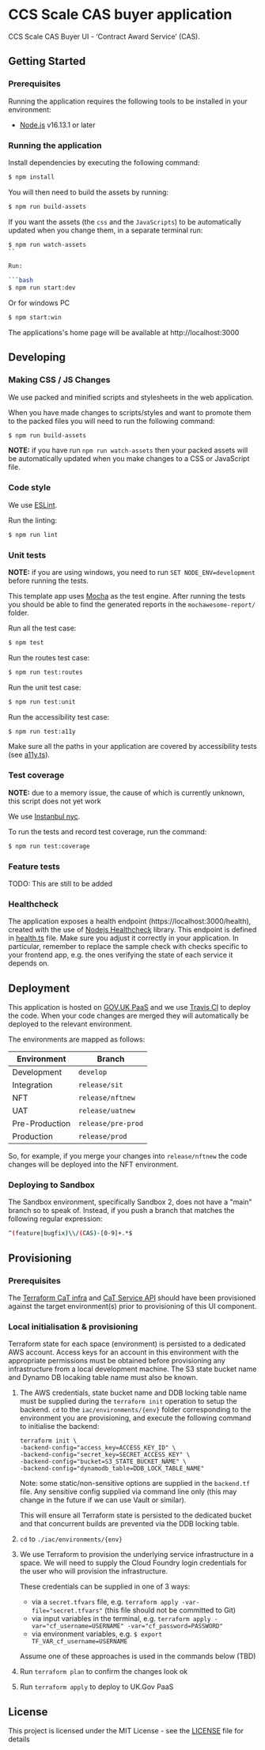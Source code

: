 # CCS Scale CAS buyer application

CCS Scale CAS Buyer UI - ‘Contract Award Service’ (CAS).

## Getting Started

### Prerequisites

Running the application requires the following tools to be installed in your environment:

- [Node.js](https://nodejs.org/) v16.13.1 or later 

### Running the application

Install dependencies by executing the following command:

```bash
$ npm install
```

You will then need to build the assets by running:

```bash
$ npm run build-assets
```

If you want the assets (the `css` and the `JavaScripts`) to be automatically updated when you change them, in a separate terminal run:

```bash
$ npm run watch-assets
``

Run:

```bash
$ npm run start:dev
```

Or for windows PC

```bash
$ npm start:win
```

The applications's home page will be available at http://localhost:3000

## Developing

### Making CSS / JS Changes

We use packed and minified scripts and stylesheets in the web application.

When you have made changes to scripts/styles and want to promote them to the packed files you will need to run the following command:

```bash
$ npm run build-assets
```

**NOTE:** if you have run `npm run watch-assets` then your packed assets will be automatically updated when you make changes to a CSS or JavaScript file.

### Code style

We use [ESLint](https://github.com/typescript-eslint/typescript-eslint).

Run the linting:

```bash
$ npm run lint
```

### Unit tests

**NOTE:** if you are using windows, you need to run `SET NODE_ENV=development` before running the tests.

This template app uses [Mocha](https://mochajs.org/) as the test engine.
After running the tests you should be able to find the generated reports in the `mochawesome-report/` folder.

Run all the test case:

```bash
$ npm test
```

Run the routes test case:

```bash
$ npm run test:routes
```

Run the unit test case:

```bash
$ npm run test:unit
```

Run the accessibility test case:

```bash
$ npm run test:a11y
```
Make sure all the paths in your application are covered by accessibility tests (see [a11y.ts](src/test/a11y/a11y.ts)).

### Test coverage

**NOTE:** due to a memory issue, the cause of which is currently unknown, this script does not yet work

We use [Instanbul nyc](https://github.com/istanbuljs/nyc).

To run the tests and record test coverage, run the command:

```bash
$ npm run test:coverage
```

### Feature tests

TODO: This are still to be added

### Healthcheck

The application exposes a health endpoint (https://localhost:3000/health), created with the use of
[Nodejs Healthcheck](https://github.com/hmcts/nodejs-healthcheck) library. This endpoint is defined
in [health.ts](src/main/routes/health.ts) file. Make sure you adjust it correctly in your application.
In particular, remember to replace the sample check with checks specific to your frontend app,
e.g. the ones verifying the state of each service it depends on.

## Deployment

This application is hosted on [GOV.UK PaaS](https://www.cloud.service.gov.uk/) and we use [Travis CI](https://www.travis-ci.com/) to deploy the code.
When your code changes are merged they will automatically be deployed to the relevant environment.

The environments are mapped as follows:

| Environment     | Branch              |
|-----------------|---------------------|
| Development     | `develop`           |
| Integration     | `release/sit`       |
| NFT             | `release/nftnew`    |
| UAT             | `release/uatnew`    |
| Pre-Production  | `release/pre-prod`  |
| Production      | `release/prod`      |

So, for example, if you merge your changes into `release/nftnew` the code changes will be deployed into the NFT environment.

### Deploying to Sandbox

The Sandbox environment, specifically Sandbox 2, does not have a "main" branch so to speak of.
Instead, if you push a branch that matches the following regular expression:

```sh
^(feature|bugfix)\\/(CAS)-[0-9]+.*$
```

## Provisioning

### Prerequisites

The [Terraform CaT infra](https://github.com/Crown-Commercial-Service/ccs-scale-cat-paas-infra) and [CaT Service API](https://github.com/Crown-Commercial-Service/ccs-scale-cat-service) should have been provisioned against the target environment(s) prior to provisioning of this UI component.

### Local initialisation & provisioning

Terraform state for each space (environment) is persisted to a dedicated AWS account. Access keys for an account in this environment with the appropriate permissions must be obtained before provisioning any infrastructure from a local development machine. The S3 state bucket name and Dynamo DB locaking table name must also be known.

1. The AWS credentials, state bucket name and DDB locking table name must be supplied during the `terraform init` operation to setup the backend. `cd` to the `iac/environments/{env}` folder corresponding to the environment you are provisioning, and execute the following command to initialise the backend:

   ```
   terraform init \
   -backend-config="access_key=ACCESS_KEY_ID" \
   -backend-config="secret_key=SECRET_ACCESS_KEY" \
   -backend-config="bucket=S3_STATE_BUCKET_NAME" \
   -backend-config="dynamodb_table=DDB_LOCK_TABLE_NAME"
   ```

   Note: some static/non-sensitive options are supplied in the `backend.tf` file. Any sensitive config supplied via command line only (this may change in the future if we can use Vault or similar).

   This will ensure all Terraform state is persisted to the dedicated bucket and that concurrent builds are prevented via the DDB locking table.

2. `cd` to `./iac/environments/{env}`

3. We use Terraform to provision the underlying service infrastructure in a space. We will need to supply the Cloud Foundry login credentials for the user who will provision the infrastructure.

   These credentials can be supplied in one of 3 ways:

   - via a `secret.tfvars` file, e.g. `terraform apply -var-file="secret.tfvars"` (this file should not be committed to Git)
   - via input variables in the terminal, e.g. `terraform apply -var="cf_username=USERNAME" -var="cf_password=PASSWORD"`
   - via environment variables, e.g. `$ export TF_VAR_cf_username=USERNAME`

   Assume one of these approaches is used in the commands below (TBD)

4. Run `terraform plan` to confirm the changes look ok
5. Run `terraform apply` to deploy to UK.Gov PaaS

## License

This project is licensed under the MIT License - see the [LICENSE](LICENSE) file for details
